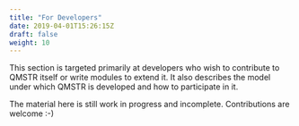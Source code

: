 ```yaml
---
title: "For Developers"
date: 2019-04-01T15:26:15Z
draft: false
weight: 10
---
```


This section is targeted primarily at developers who wish to
contribute to QMSTR itself or write modules to extend it. It also
describes the model under which QMSTR is developed and how to
participate in it.

The material here is still work in progress and
incomplete. Contributions are welcome :-)
